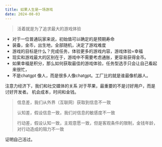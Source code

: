```yaml
---
title: 如果人生是一场游戏
date: 2024-08-03
---
```

> 活着就是为了追求最大的游戏体验

<!-- more -->

- 对于一位普通玩家来说，初始值可以确定的是预期寿命
- 装备，金币，出生地，全部随机，决定了游戏难度
- 游戏的目标是什么？完成任务，体验更多的游戏内容，游戏体验=幸福
- 现实和游戏最大的区别在于，游戏中不需要考虑通胀，更容易获得金币。
- 如果幸福是积分，那么如何获取最佳的游戏体验，任务型选手只会让自己看起来很忙，
- 不是chatgpt 像人，而是很多人像chatgpt。工厂比的就是谁最像机器人。

注意力经济下，我们和社交媒体的关系
对于苹果，最重要的不是讨好用户，而是讨好开发者。
机会成本，时间和金钱。

> 信息差，我们从外界（互联网）获取到信息不一致
>
> 认知差，假设信息一致，我们对信息的敏感度不一致
>
> 行动差，假设认知一致，主观意愿一致，但是客观条件的限制，金钱年龄，对行动造成的阻力不一致

证明自己活过。

